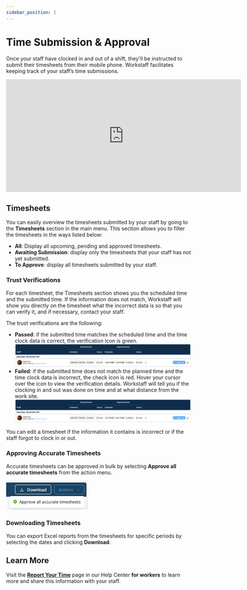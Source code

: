 ```yaml
---
sidebar_position: 2
---
```


# Time Submission & Approval

Once your staff have clocked in and out of a shift, they'll be instructed to submit their timesheets from their mobile phone. Workstaff facilitates keeping track of your staff’s time submissions.

<iframe width="640" height="307" src="https://www.loom.com/embed/ede1b52e741545018b3bc2931d3b80d9" frameborder="0" webkitallowfullscreen mozallowfullscreen allowfullscreen></iframe>

## Timesheets 
You can easily overview the timesheets submitted by your staff by going to the **Timesheets** section in the main menu.
This section allows you to filter the timesheets in the ways listed below:
- **All**: Display all upcoming, pending and approved timesheets.
- **Awaiting Submission**: display only the timesheets that your staff has not yet submitted.
- **To Approve**: display all timesheets submitted by your staff.

### Trust Verifications 
For each timesheet, the Timesheets section shows you the scheduled time and the submitted time.
If the information does not match, Workstaff will show you directly on the timesheet what the incorrect data is so that you can verify it, and if necessary, contact your staff.

The trust verifications are the following:
- **Passed**: if the submitted time matches the scheduled time and the time clock data is correct, the verification icon is green.
![passed.png](./Images/passed.png)
- **Failed**: if the submitted time does not match the planned time and the time clock data is incorrect, the check icon is red. Hover your cursor over the icon to view the verification details. Workstaff will tell you if the clocking in and out was done on time and at what distance from the work site.
![failed.png](./Images/failed.png)

You can edit a timesheet if the information it contains is incorrect or if the staff forgot to clock in or out.

### Approving Accurate Timesheets 
Accurate timesheets can be approved in bulk by selecting **Approve all accurate timesheets** from the action menu.

![approve-accurate.png](./Images/approve-accurate.png)

### Downloading Timesheets 
You can export Excel reports from the timesheets for specific periods by selecting the dates and clicking **Download**. 

## Learn More
Visit the [**Report Your Time**](../../workers/manage-your-time/report-your-time.md) page in our Help Center **for workers** to learn more and share this information with your staff. 
